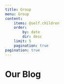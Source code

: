 ```yaml
---
title: Group
menu: Group
content:
    items: @self.children
    order:
        by: date
        dir: desc
    limit: 5
    pagination: true
pagination: true
---
```


# Our Blog
